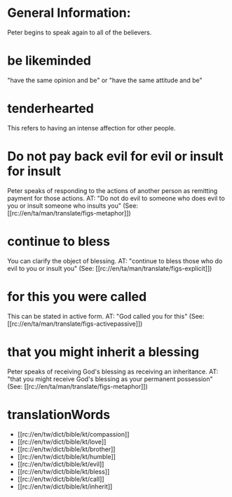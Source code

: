 # General Information:

Peter begins to speak again to all of the believers.

# be likeminded

"have the same opinion and be" or "have the same attitude and be"

# tenderhearted

This refers to having an intense affection for other people.

# Do not pay back evil for evil or insult for insult

Peter speaks of responding to the actions of another person as remitting payment for those actions. AT: "Do not do evil to someone who does evil to you or insult someone who insults you" (See: [[rc://en/ta/man/translate/figs-metaphor]])

# continue to bless

You can clarify the object of blessing. AT: "continue to bless those who do evil to you or insult you" (See: [[rc://en/ta/man/translate/figs-explicit]])

# for this you were called

This can be stated in active form. AT: "God called you for this" (See: [[rc://en/ta/man/translate/figs-activepassive]])

# that you might inherit a blessing

Peter speaks of receiving God's blessing as receiving an inheritance. AT: "that you might receive God's blessing as your permanent possession" (See: [[rc://en/ta/man/translate/figs-metaphor]])

# translationWords

* [[rc://en/tw/dict/bible/kt/compassion]]
* [[rc://en/tw/dict/bible/kt/love]]
* [[rc://en/tw/dict/bible/kt/brother]]
* [[rc://en/tw/dict/bible/kt/humble]]
* [[rc://en/tw/dict/bible/kt/evil]]
* [[rc://en/tw/dict/bible/kt/bless]]
* [[rc://en/tw/dict/bible/kt/call]]
* [[rc://en/tw/dict/bible/kt/inherit]]